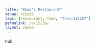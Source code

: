 ```yaml
---
title: "Khan's Restaurant"
venue: v15236
tags: [restaurant, food, "fhrs:412257"]
permalink: /v/15236/
layout: venue
---
```

null